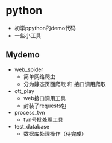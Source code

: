 # python

* 初学ppython的demo代码
* 一些小工具

## Mydemo
* web_spider
  * 简单网络爬虫
  * 分为静态页面爬取 和 接口调用爬取
* ott_play
  * web接口调用工具
  * 封装了requests包
* process_tvn
  * tvn号批处理工具
* test_database
  * 数据库处理操作（待完成）
  
  
 
